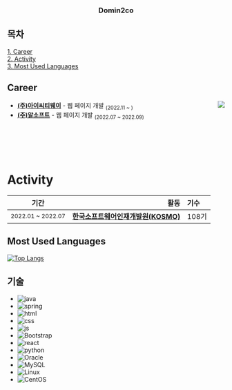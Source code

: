 <div align="center">
  
   ### Domin2co

</div>

## 목차

[1. Career](#Career) <br>
[2. Activity](#Activity) <br>
[3. Most Used Languages](#Most-Used-Languages)<br>

## Career
<div markdown="1">

<a href="https://solved.ac/ikhyeons"><img align="right" src="http://mazassumnida.wtf/api/v2/generate_badge?boj=ikhyeons&theme=dark"/></a>
- **[(주)아이씨티웨이](http://www.ictway.co.kr/)** - 웹 페이지 개발 <sub>(2022.11 ~ )</sub>
- **[(주)알소프트](http://www.rsoft.kr/new/)** - 웹 페이지 개발 <sub>(2022.07 ~ 2022.09)</sub>
<br/>
<br/>
<br/>
<br/>

</div>

# Activity
<div markdown="2">
  
|기간|활동|기수|
|:-:|-:|:-|
|<sub>2022.01 ~ 2022.07</sub>| **[한국소프트웨어인재개발원(KOSMO)](https://www.ikosmo.co.kr/main)** | 108기

</div>

## Most Used Languages
<div markdown="3">
  
[![Top Langs](https://github-readme-stats.vercel.app/api/top-langs/?username=Domin2co)](https://github.com/Domin2co/github-readme-stats)

</div>

## 기술
<div markdown="4">
  
- ![java](https://img.shields.io/badge/Java-ED8B00?style=for-the-badge&logo=openjdk&logoColor=white) <br>
- ![spring](https://img.shields.io/badge/Spring-6DB33F?style=for-the-badge&logo=spring&logoColor=white) <br>
- ![html](https://img.shields.io/badge/HTML5-E34F26?style=for-the-badge&logo=html5&logoColor=white) <br>
- ![css](https://img.shields.io/badge/CSS-239120?&style=for-the-badge&logo=css3&logoColor=white) <br>
- ![js](https://img.shields.io/badge/JavaScript-F7DF1E?style=for-the-badge&logo=JavaScript&logoColor=white) <br>
- ![Bootstrap](https://img.shields.io/badge/Bootstrap-563D7C?style=for-the-badge&logo=bootstrap&logoColor=white) <br>
- ![react](https://img.shields.io/badge/React-20232A?style=for-the-badge&logo=react&logoColor=61DAFB) <br> 
- ![python](https://img.shields.io/badge/Python-14354C?style=for-the-badge&logo=python&logoColor=white) <br>
- ![Oracle](https://img.shields.io/badge/Oracle-F80000?style=for-the-badge&logo=oracle&logoColor=black)
- ![MySQL](https://img.shields.io/badge/mysql-%2300f.svg?style=for-the-badge&logo=mysql&logoColor=white) <br>
- ![Linux](https://img.shields.io/badge/Linux-FCC624?style=for-the-badge&logo=linux&logoColor=black) <br>
- ![CentOS](https://img.shields.io/badge/Cent%20OS-262577?style=for-the-badge&logo=CentOS&logoColor=white) <br>

</div>
